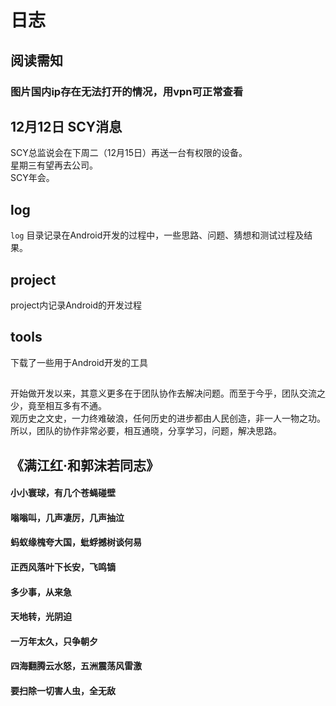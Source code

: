 # 日志

## 阅读需知
### 图片国内ip存在无法打开的情况，用vpn可正常查看

## 12月12日 SCY消息
SCY总监说会在下周二（12月15日）再送一台有权限的设备。  
星期三有望再去公司。  
SCY年会。  

## log
`log` 目录记录在Android开发的过程中，一些思路、问题、猜想和测试过程及结果。  

## project
project内记录Android的开发过程

## tools
下载了一些用于Android开发的工具

## 
开始做开发以来，其意义更多在于团队协作去解决问题。而至于今乎，团队交流之少，竟至相互多有不通。  
观历史之文史，一力终难破浪，任何历史的进步都由人民创造，非一人一物之功。
所以，团队的协作非常必要，相互通晓，分享学习，问题，解决思路。  

## 《满江红·和郭沫若同志》
#### 小小寰球，有几个苍蝇碰壁  
#### 嗡嗡叫，几声凄厉，几声抽泣  
#### 蚂蚁缘槐夸大国，蚍蜉撼树谈何易  
#### 正西风落叶下长安，飞鸣镝  
#### 多少事，从来急  
#### 天地转，光阴迫  
#### 一万年太久，只争朝夕  
#### 四海翻腾云水怒，五洲震荡风雷激  
#### 要扫除一切害人虫，全无敌  
